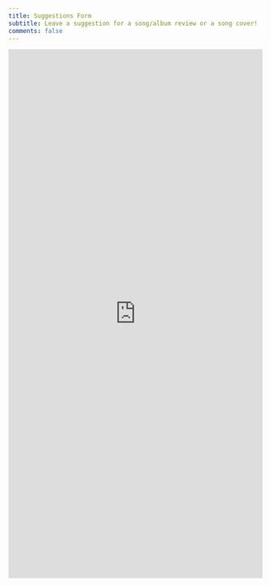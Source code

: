 ```yaml
---
title: Suggestions Form
subtitle: Leave a suggestion for a song/album review or a song cover!
comments: false
---
```


<iframe src="https://docs.google.com/forms/d/e/1FAIpQLSeCOCYpxO2-U5dO1WPI7L9ufJjwIC4MaKVoGhXfnj-gJPf_bA/viewform?embedded=true" width="100%" height="1050" frameborder="0" marginheight="0" marginwidth="0">Loading…</iframe>
